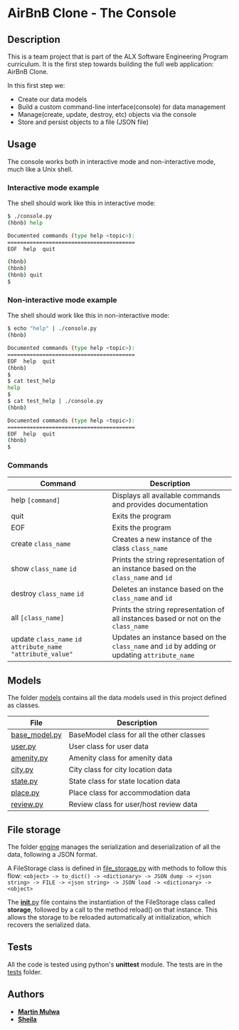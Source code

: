 # AirBnB Clone - The Console

## Description

This is a team project that is part of the ALX Software Engineering Program curriculum.
It is the first step towards building the full web application: AirBnB Clone.

In this first step we:
- Create our data models
- Build a custom command-line interface(console) for data management
- Manage(create, update, destroy, etc) objects via the console
- Store and persist objects to a file (JSON file)

## Usage

The console works both in interactive mode and non-interactive mode, much like a Unix shell.

### Interactive mode example

The shell should work like this in interactive mode:

```bash
$ ./console.py
(hbnb) help

Documented commands (type help <topic>):
========================================
EOF  help  quit

(hbnb)
(hbnb)
(hbnb) quit
$
```

### Non-interactive mode example

The shell should work like this in non-interactive mode:

```bash
$ echo "help" | ./console.py
(hbnb)

Documented commands (type help <topic>):
========================================
EOF  help  quit
(hbnb)
$
$ cat test_help
help
$
$ cat test_help | ./console.py
(hbnb)

Documented commands (type help <topic>):
========================================
EOF  help  quit
(hbnb)
$
```

### Commands

Command | Description
------- | -----------
help `[command]` | Displays all available commands and provides documentation
quit | Exits the program
EOF  | Exits the program
create `class_name`       | Creates a new instance of the class `class_name`
show `class_name` `id`    | Prints the string representation of an instance based on the `class_name` and `id`
destroy `class_name` `id` | Deletes an instance based on the `class_name` and `id`
all `[class_name]`        | Prints the string representation of all instances based or not on the `class_name`
update `class_name` `id` `attribute_name` `"attribute_value"` | Updates an instance based on the `class_name` and `id` by adding or updating `attribute_name`

## Models

The folder [models](./models/) contains all the data models used in this project defined as classes.

File | Description
---- | -----------
[base_model.py](./models/base_model.py) | BaseModel class for all the other classes
[user.py](./models/user.py) | User class for user data
[amenity.py](./models/amenity.py) | Amenity class for amenity data
[city.py](./models/city.py) | City class for city location data
[state.py](./models/state.py) | State class for state location data
[place.py](./models/place.py) | Place class for accommodation data
[review.py](./models/review.py) | Review class for user/host review data

## File storage

The folder [engine](./models/engine/) manages the serialization and deserialization of all the data, following a JSON format.

A FileStorage class is defined in [file_storage.py](./models/engine/file_storage.py) with methods to follow this flow:
```<object> -> to_dict() -> <dictionary> -> JSON dump -> <json string> -> FILE -> <json string> -> JSON load -> <dictionary> -> <object>```

The [__init__.py](./models/__init__.py) file contains the instantiation of the FileStorage class called **storage**, followed by a call to the method reload() on that instance.
This allows the storage to be reloaded automatically at initialization, which recovers the serialized data.

## Tests

All the code is tested using python's **unittest** module.
The tests are in the [tests](./tests/) folder.

## Authors

- [**Martin Mulwa**](https://github.com/martinmulwa)
- [**Sheila**](https://github.com/sheilawangari)

